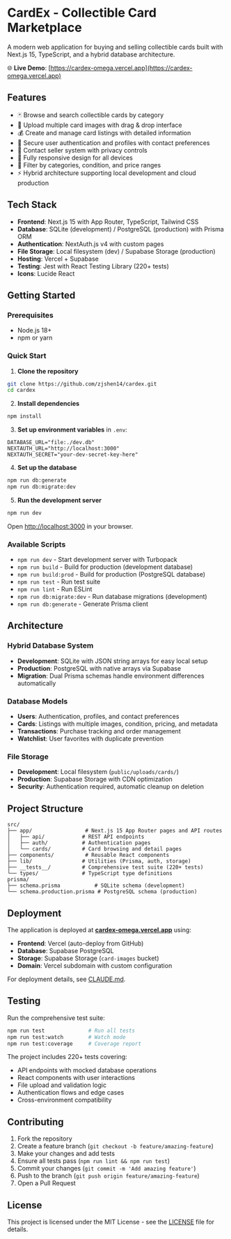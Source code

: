 # CardEx - Collectible Card Marketplace

A modern web application for buying and selling collectible cards built with Next.js 15, TypeScript, and a hybrid database architecture.

🌐 **Live Demo**: [https://cardex-omega.vercel.app](https://cardex-omega.vercel.app)

## Features

- 🃏 Browse and search collectible cards by category
- 📸 Upload multiple card images with drag & drop interface
- 💰 Create and manage card listings with detailed information
- 🔐 Secure user authentication and profiles with contact preferences
- 📧 Contact seller system with privacy controls
- 📱 Fully responsive design for all devices
- 🎯 Filter by categories, condition, and price ranges
- ⚡ Hybrid architecture supporting local development and cloud production

## Tech Stack

- **Frontend**: Next.js 15 with App Router, TypeScript, Tailwind CSS
- **Database**: SQLite (development) / PostgreSQL (production) with Prisma ORM
- **Authentication**: NextAuth.js v4 with custom pages
- **File Storage**: Local filesystem (dev) / Supabase Storage (production)
- **Hosting**: Vercel + Supabase
- **Testing**: Jest with React Testing Library (220+ tests)
- **Icons**: Lucide React

## Getting Started

### Prerequisites

- Node.js 18+ 
- npm or yarn

### Quick Start

1. **Clone the repository**
```bash
git clone https://github.com/zjshen14/cardex.git
cd cardex
```

2. **Install dependencies**
```bash
npm install
```

3. **Set up environment variables** in `.env`:
```env
DATABASE_URL="file:./dev.db"
NEXTAUTH_URL="http://localhost:3000"
NEXTAUTH_SECRET="your-dev-secret-key-here"
```

4. **Set up the database**
```bash
npm run db:generate
npm run db:migrate:dev
```

5. **Run the development server**
```bash
npm run dev
```

Open [http://localhost:3000](http://localhost:3000) in your browser.

### Available Scripts

- `npm run dev` - Start development server with Turbopack
- `npm run build` - Build for production (development database)  
- `npm run build:prod` - Build for production (PostgreSQL database)
- `npm run test` - Run test suite
- `npm run lint` - Run ESLint
- `npm run db:migrate:dev` - Run database migrations (development)
- `npm run db:generate` - Generate Prisma client

## Architecture

### Hybrid Database System
- **Development**: SQLite with JSON string arrays for easy local setup
- **Production**: PostgreSQL with native arrays via Supabase
- **Migration**: Dual Prisma schemas handle environment differences automatically

### Database Models
- **Users**: Authentication, profiles, and contact preferences
- **Cards**: Listings with multiple images, condition, pricing, and metadata  
- **Transactions**: Purchase tracking and order management
- **Watchlist**: User favorites with duplicate prevention

### File Storage
- **Development**: Local filesystem (`public/uploads/cards/`)
- **Production**: Supabase Storage with CDN optimization
- **Security**: Authentication required, automatic cleanup on deletion

## Project Structure

```
src/
├── app/                 # Next.js 15 App Router pages and API routes
│   ├── api/            # REST API endpoints
│   ├── auth/           # Authentication pages
│   └── cards/          # Card browsing and detail pages
├── components/          # Reusable React components
├── lib/                # Utilities (Prisma, auth, storage)
├── __tests__/          # Comprehensive test suite (220+ tests)
└── types/              # TypeScript type definitions
prisma/
├── schema.prisma           # SQLite schema (development)
└── schema.production.prisma # PostgreSQL schema (production)
```

## Deployment

The application is deployed at **[cardex-omega.vercel.app](https://cardex-omega.vercel.app)** using:

- **Frontend**: Vercel (auto-deploy from GitHub)
- **Database**: Supabase PostgreSQL 
- **Storage**: Supabase Storage (`card-images` bucket)
- **Domain**: Vercel subdomain with custom configuration

For deployment details, see [CLAUDE.md](./CLAUDE.md).

## Testing

Run the comprehensive test suite:
```bash
npm run test              # Run all tests
npm run test:watch        # Watch mode
npm run test:coverage     # Coverage report
```

The project includes 220+ tests covering:
- API endpoints with mocked database operations
- React components with user interactions  
- File upload and validation logic
- Authentication flows and edge cases
- Cross-environment compatibility

## Contributing

1. Fork the repository
2. Create a feature branch (`git checkout -b feature/amazing-feature`)
3. Make your changes and add tests
4. Ensure all tests pass (`npm run lint && npm run test`)
5. Commit your changes (`git commit -m 'Add amazing feature'`)
6. Push to the branch (`git push origin feature/amazing-feature`)
7. Open a Pull Request

## License

This project is licensed under the MIT License - see the [LICENSE](LICENSE) file for details.

